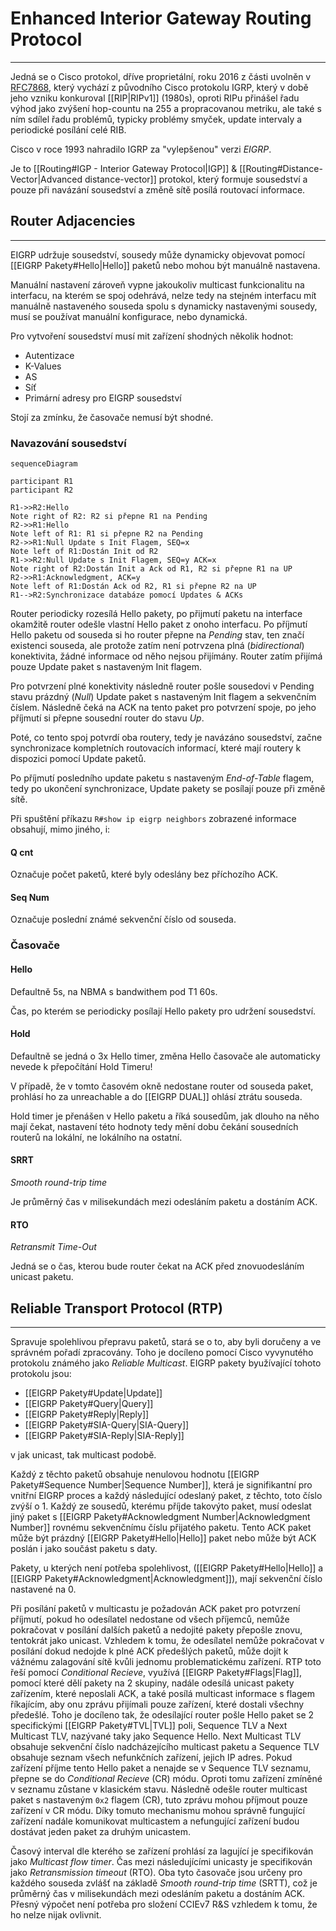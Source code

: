 # Enhanced Interior Gateway Routing Protocol
---

Jedná se o Cisco protokol, dříve proprietální, roku 2016 z části uvolněn v  [RFC7868](https://datatracker.ietf.org/doc/html/rfc7868), který vychází z původního Cisco protokolu IGRP, který v době jeho vzniku konkuroval [[RIP|RIPv1]] (1980s), oproti RIPu přinášel řadu výhod jako zvýšení hop-countu na 255 a propracovanou metriku, ale také s ním sdílel řadu problémů, typicky problémy smyček, update intervaly a periodické posílání celé RIB.

Cisco v roce 1993 nahradilo IGRP za "vylepšenou" verzi *EIGRP*.

Je to [[Routing#IGP - Interior Gateway Protocol|IGP]] & [[Routing#Distance-Vector|Advanced distance-vector]] protokol, který formuje sousedství a pouze při navázání sousedství a změně sítě posílá routovací informace.

## Router Adjacencies
---

EIGRP udržuje sousedství, sousedy může dynamicky objevovat pomocí [[EIGRP Pakety#Hello|Hello]] paketů nebo mohou být manuálně nastavena.

Manuální nastavení zároveň vypne jakoukoliv multicast funkcionalitu na interfacu, na kterém se spoj odehrává, nelze tedy na stejném interfacu mít manuálně nastaveného souseda spolu s dynamicky nastavenými sousedy, musí se používat manuální konfigurace, nebo dynamická.

Pro vytvoření sousedství musí mit zařízení shodných několik hodnot:
- Autentizace
- K-Values
- AS
- Síť
- Primární adresy pro EIGRP sousedství

Stojí za zmínku, že časovače nemusí být shodné.

### Navazování sousedství

```mermaid
sequenceDiagram

participant R1
participant R2

R1->>R2:Hello
Note right of R2: R2 si přepne R1 na Pending
R2->>R1:Hello
Note left of R1: R1 si přepne R2 na Pending
R2->>R1:Null Update s Init Flagem, SEQ=x
Note left of R1:Dostán Init od R2
R1->>R2:Null Update s Init Flagem, SEQ=y ACK=x
Note right of R2:Dostán Init a Ack od R1, R2 si přepne R1 na UP
R2->>R1:Acknowledgment, ACK=y
Note left of R1:Dostán Ack od R2, R1 si přepne R2 na UP
R1-->R2:Synchronizace databáze pomocí Updates & ACKs
```

Router periodicky rozesílá Hello pakety, po přijmutí paketu na interface okamžitě router odešle vlastní Hello paket z onoho interfacu.
Po příjmutí Hello paketu od souseda si ho router přepne na *Pending* stav, ten značí existenci souseda, ale protože zatím není potrvzena plná (*bidirectional*) konektivita, žádné informace od něho nejsou přijímány.
Router zatím přijímá pouze Update paket s nastaveným Init flagem.

Pro potvrzení plné konektivity následně router pošle sousedovi v Pending stavu prázdný (*Null*) Update paket s nastaveným Init flagem a sekvenčním číslem. Následně čeká na ACK na tento paket pro potvrzení spoje, po jeho příjmutí si přepne sousední router do stavu *Up*.

Poté, co tento spoj potvrdí oba routery, tedy je navázáno sousedství, začne synchronizace kompletních routovacích informací, které mají routery k dispozici pomocí Update paketů.

Po příjmutí posledního update paketu s nastaveným *End-of-Table* flagem, tedy po ukončení synchronizace, Update pakety se posílají pouze při změně sítě.

Při spuštění příkazu `R#show ip eigrp neighbors` zobrazené informace obsahují, mimo jiného, i:

#### Q cnt

Označuje počet paketů, které byly odeslány bez příchozího ACK.

#### Seq Num

Označuje poslední známé sekvenční číslo od souseda.

### Časovače

#### Hello

Defaultně 5s, na NBMA s bandwithem pod T1 60s.

Čas, po kterém se periodicky posílají Hello pakety pro udržení sousedství.

#### Hold

Defaultně se jedná o 3x Hello timer, změna Hello časovače ale automaticky nevede k přepočítání Hold Timeru!

V případě, že v tomto časovém okně nedostane router od souseda paket, prohlásí ho za unreachable a do [[EIGRP DUAL]] ohlásí ztrátu souseda.

Hold timer je přenášen v Hello paketu a říká sousedům, jak dlouho na něho mají čekat, nastavení této hodnoty tedy mění dobu čekání sousedních routerů na lokální, ne lokálního na ostatní.

#### SRRT

*Smooth round-trip time*

Je průměrný čas v milisekundách mezi odesláním paketu a dostáním ACK.

#### RTO

*Retransmit Time-Out*

Jedná se o čas, kterou bude router čekat na ACK před znovuodesláním unicast paketu.

## Reliable Transport Protocol (RTP)
---
Spravuje spolehlivou přepravu paketů, stará se o to, aby byli doručeny a ve správném pořadí zpracovány.
Toho je docíleno pomocí Cisco vyvynutého protokolu známého jako *Reliable Multicast*.
EIGRP pakety byužívající tohoto protokolu jsou:
- [[EIGRP Pakety#Update|Update]]
- [[EIGRP Pakety#Query|Query]]
- [[EIGRP Pakety#Reply|Reply]]
- [[EIGRP Pakety#SIA-Query|SIA-Query]]
- [[EIGRP Pakety#SIA-Reply|SIA-Reply]]

v jak unicast, tak multicast podobě.

Každý z těchto paketů obsahuje nenulovou hodnotu [[EIGRP Pakety#Sequence Number|Sequence Number]], která je signifikantní pro vnitřní EIGRP proces a každý následující odeslaný paket, z těchto, toto číslo zvýší o 1.
Každý ze sousedů, kterému příjde takovýto paket, musí odeslat jiný paket s [[EIGRP Pakety#Acknowledgment Number|Acknowledgment Number]] rovnému sekvenčnímu číslu přijatého paketu.
Tento ACK paket může být prázdný [[EIGRP Pakety#Hello|Hello]] paket nebo může být ACK poslán i jako součást paketu s daty.

Pakety, u kterých není potřeba spolehlivost, ([[EIGRP Pakety#Hello|Hello]] a [[EIGRP Pakety#Acknowledgment|Acknowledgment]]), mají sekvenční číslo nastavené na 0.

Při posílání paketů v multicastu je požadován ACK paket pro potvrzení příjmutí, pokud ho odesílatel nedostane od všech příjemců, nemůže pokračovat v posílání dalších paketů a nedojité pakety přepošle znovu, tentokrát jako unicast.
Vzhledem k tomu, že odesílatel nemůže pokračovat v posílání dokud nedojde k plné ACK předešlých paketů, může dojít k vážnému zalagování sítě kvůli jednomu problematickému zařízení.
RTP toto řeší pomocí *Conditional Recieve*, využívá [[EIGRP Pakety#Flags|Flag]], pomocí které dělí pakety na 2 skupiny, nadále odesílá unicast pakety zařízením, které neposlali ACK, a také posílá multicast informace s flagem říkajícím, aby onu zprávu přijímali pouze zařízení, které dostali všechny předešlé. 
Toho je docíleno tak, že odesílající router pošle Hello paket se 2 specifickými [[EIGRP Pakety#TVL|TVL]] poli, Sequence TLV a Next Multicast TLV, nazývané taky jako Sequence Hello.
Next Multicast TLV obsahuje sekvenční číslo nadcházejícího multicast paketu a Sequence TLV obsahuje seznam všech nefunkčních zařízení, jejich IP adres.
Pokud zařízení příjme tento Hello paket a nenajde se v Sequence TLV seznamu, přepne se do *Conditional Recieve* (CR) módu. Oproti tomu zařízení zmíněné v seznamu zůstane v klasickém stavu.
Následně odešle router multicast paket s nastaveným `0x2` flagem (CR), tuto zprávu mohou příjmout pouze zařízení v CR módu.
Díky tomuto mechanismu mohou správně fungující zařízení nadále komunikovat multicastem a nefungující zařízení budou dostávat jeden paket za druhým unicastem.

Časový interval dle kterého se zařízení prohlásí za lagující je specifikován jako *Multicast flow timer*.
Čas mezi následujícími unicasty je specifikován jako *Retransmission timeout* (RTO).
Oba tyto časovače jsou určeny pro každého souseda zvlášť na základě *Smooth round-trip time* (SRTT), což je průměrný čas v milisekundách mezi odesláním paketu a dostáním ACK.
Přesný výpočet není potřeba pro složení CCIEv7 R&S vzhledem k tomu, že ho nelze nijak ovlivnit.


